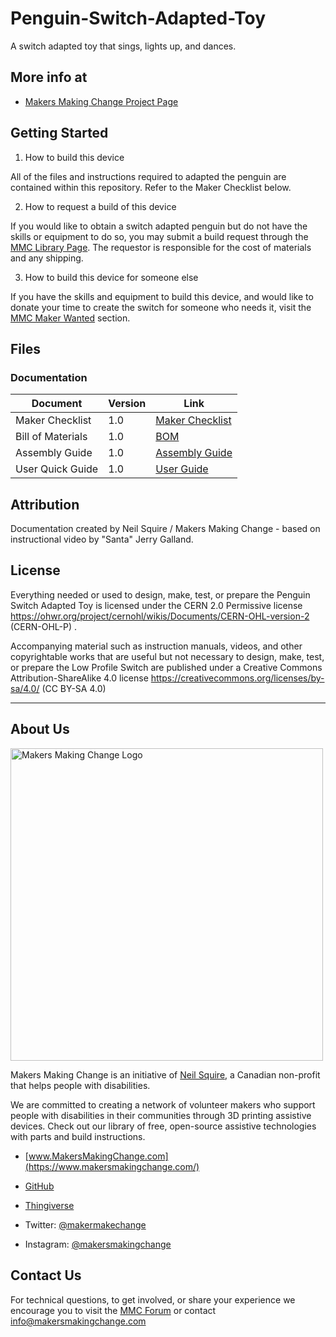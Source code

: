 # Penguin-Switch-Adapted-Toy
A switch adapted toy that sings, lights up, and dances.

## More info at
- [Makers Making Change Project Page](https://makersmakingchange.com/?post_type=project&p=15073&preview=true)

## Getting Started
1. How to build this device

All of the files and instructions required to adapted the penguin are contained within this repository. Refer to the Maker Checklist below.

2. How to request a build of this device

If you would like to obtain a switch adapted penguin but do not have the skills or equipment to do so, you may submit a build request through the [MMC Library Page](https://makersmakingchange.com/?post_type=project&p=15073&preview=true). The requestor is responsible for the cost of materials and any shipping.

3. How to build this device for someone else

If you have the skills and equipment to build this device, and would like to donate your time to create the switch for someone who needs it, visit the [MMC Maker Wanted](https://makersmakingchange.com/maker-wanted/) section.


## Files

### Documentation
| Document             | Version | Link                                                                                  |
|----------------------|---------|---------------------------------------------------------------------------------------|
| Maker Checklist      | 1.0     | [Maker Checklist](/Documentation/Penguin_Switch_Adpated_Toy_Maker_Checklist.pdf)         |
| Bill of Materials    | 1.0     | [BOM](/Documentation/Working_Documents/Penguin_Switch_Adpated_Toy_BOM.xlsx)                                |           |
| Assembly Guide       | 1.0     | [Assembly Guide](/Documentation/Penguin_Switch_Adpated_Toy_Assembly_Guide.pdf)           |      
| User Quick Guide     | 1.0     | [User Guide](/Documentation/Penguin_Switch_Adpated_Toy_User_Guide.pdf)                  |


## Attribution 
Documentation created by Neil Squire / Makers Making Change - based on instructional video by "Santa" Jerry Galland.
 

## License 
Everything needed or used to design, make, test, or prepare the Penguin Switch Adapted Toy is licensed under the CERN 2.0 Permissive license <https://ohwr.org/project/cernohl/wikis/Documents/CERN-OHL-version-2> (CERN-OHL-P) . 

 
Accompanying material such as instruction manuals, videos, and other copyrightable works that are useful but not necessary to design, make, test, or prepare the Low Profile Switch are published under a Creative Commons Attribution-ShareAlike 4.0 license <https://creativecommons.org/licenses/by-sa/4.0/> (CC BY-SA 4.0) 
 


 ----

 ## About Us 

<img src="https://www.makersmakingchange.com/wp-content/uploads/logo/mmc_logo.svg" width="500" alt="Makers Making Change Logo"> 

 

Makers Making Change is an initiative of [Neil Squire](https://www.neilsquire.ca/), a Canadian non-profit that helps people with disabilities. 

 

We are committed to creating a network of volunteer makers who support people with disabilities in their communities through 3D printing assistive devices. Check out our library of free, open-source assistive technologies with parts and build instructions. 

 

 - [www.MakersMakingChange.com](https://www.makersmakingchange.com/) 

 - [GitHub](https://github.com/makersmakingchange) 

 - [Thingiverse](https://www.thingiverse.com/makersmakingchange/about) 

 - Twitter: [@makermakechange](https://twitter.com/makermakechange) 

 - Instagram: [@makersmakingchange](https://www.instagram.com/makersmakingchange) 

 

## Contact Us 

For technical questions, to get involved, or share your experience we encourage you to visit the [MMC Forum]( https://www.makersmakingchange.com/forum) or contact info@makersmakingchange.com 





